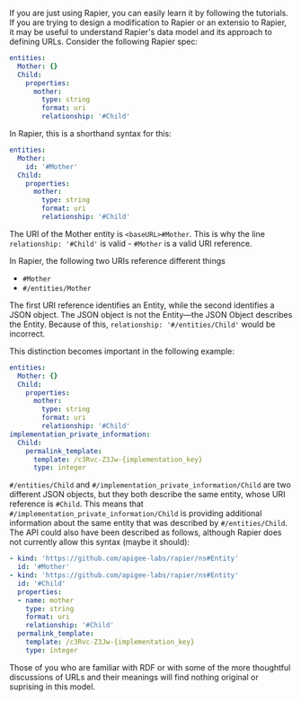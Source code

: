 If you are just using Rapier, you can easily learn it by following the tutorials. If you are trying to design a modification to Rapier or an extensio to Rapier,
it may be useful to understand Rapier's data model and its approach to defining URLs. Consider the following Rapier spec:
```yaml
entities:
  Mother: {}
  Child:
    properties:
      mother:
        type: string
        format: uri
        relationship: '#Child'
```
In Rapier, this is a shorthand syntax for this:
```yaml
entities:
  Mother:
    id: '#Mother'
  Child:
    properties:
      mother:
        type: string
        format: uri
        relationship: '#Child'
```
The URI of the Mother entity is `<baseURL>#Mother`. This is why the line `relationship: '#Child'` is valid - `#Mother` is a valid URI reference.

In Rapier, the following two URIs reference different things
- `#Mother`
- `#/entities/Mother`

The first URI reference identifies an Entity, while the second identifies a JSON object. The JSON object is not the Entity—the JSON Object describes the Entity.
Because of this, `relationship: '#/entities/Child'` would be incorrect.

This distinction becomes important in the following example:

```yaml
entities:
  Mother: {}
  Child:
    properties:
      mother:
        type: string
        format: uri
        relationship: '#Child'
implementation_private_information:
  Child:
    permalink_template:
      template: /c3Rvc-Z3Jw-{implementation_key} 
      type: integer
``` 

`#/entities/Child` and `#/implementation_private_information/Child` are two different JSON objects, but they both describe the same entity, whose URI reference is `#Child`.
This means that `#/implementation_private_information/Child` is providing additional information about the same entity that was described by `#/entities/Child`. 
The API could also have been described as follows, although Rapier does not currently allow this syntax (maybe it should):

```yaml
- kind: 'https://github.com/apigee-labs/rapier/ns#Entity'
  id: '#Mother'
- kind: 'https://github.com/apigee-labs/rapier/ns#Entity'
  id: '#Child'
  properties:
  - name: mother
    type: string
    format: uri
    relationship: '#Child'
  permalink_template:
    template: /c3Rvc-Z3Jw-{implementation_key} 
    type: integer
``` 

Those of you who are familiar with RDF or with some of the more thoughtful discussions of URLs and their meanings will find nothing original or suprising in this model.